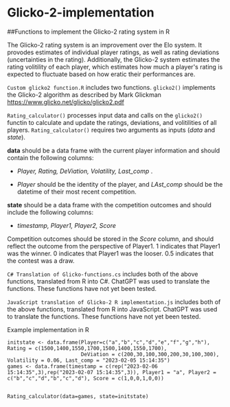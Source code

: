 # Glicko-2-implementation
 
##Functions to implement the Glicko-2 rating system in R

The Glicko-2 rating system is an improvement over the Elo system. It provodes estimates of individual player ratings, as well as rating deviations (uncertainties in the rating).
Additionally, the Glicko-2 system estimates the rating volitility of each player, which estimates how much a player's rating is expected to fluctuate based on how eratic their performances are.

```Custom glicko2 function.R``` includes two functions. 
```glicko2()``` implements the Glicko-2 algorithm as described by Mark Glickman https://www.glicko.net/glicko/glicko2.pdf

```Rating_calculator()``` processes input data and calls on the ```glicko2()``` functin to calculate and update the ratings, deviations, and volitilities of all players. 
```Rating_calculator()``` requires two arguments as inputs (*data* and *state*). 

**data** should be a data frame with the current player information and should contain the following columns:
* *Player, Rating, DeViation, Volatility, Last_comp* .

* *Player* should be the identity of the player, and *LAst_comp* should be the datetime of their most recent competition. 

**state** should be a data frame with the competition outcomes and should include the following columns:
* *timestamp, Player1, Player2, Score* 

Competition outcomes should be stored in the *Score* column, and should reflect the outcome from the perspective of Player1. 
1 indicates that Player1 was the winner.
0 indicates that Player1 was the looser.
0.5 indicates that the contest was a draw.



```C# Translation of Glicko-functions.cs``` includes both of the above functions, translated from R into C#. ChatGPT was used to translate the functions. 
These functions have not yet been tested. 

```JavaScript translation of Glicko-2 R implementation.js``` includes both of the above functions, translated from R into JavaScript. ChatGPT was used to translate the functions. These functions have not yet been tested. 


Example implementation in R

```##### Example implementation
initstate <- data.frame(Player=c("a","b","c","d","e","f","g","h"), Rating = c(1500,1400,1550,1700,1500,1400,1550,1700),
                        DeViation = c(200,30,100,300,200,30,100,300), Volatility = 0.06, Last_comp = "2023-02-05 15:14:35")
games <- data.frame(timestamp = c(rep("2023-02-06 15:14:35",3),rep("2023-02-07 15:14:35",3)), Player1 = "a", Player2 = c("b","c","d","b","c","d"), Score = c(1,0,0,1,0,0))


Rating_calculator(data=games, state=initstate)
```
